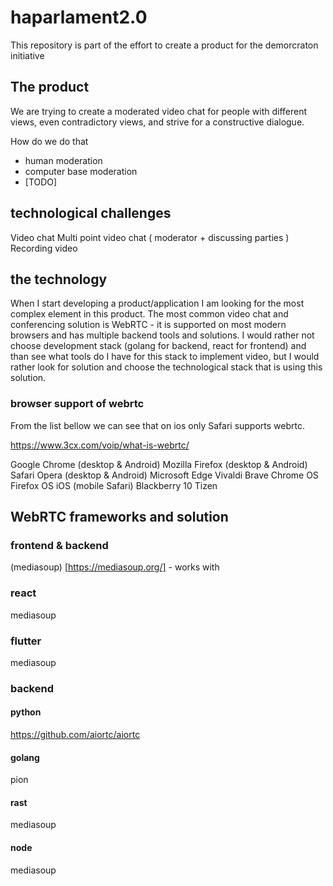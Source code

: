 # haparlament2.0 #

This repository is part of the effort to create a product for the demorcraton initiative 


## The product ##

We are trying to create a moderated video chat for people with different views, even contradictory views, and strive for a constructive dialogue. 

How do we do that 
- human moderation
- computer base moderation
- [TODO]

## technological challenges  ##

Video chat 
Multi point video chat ( moderator + discussing parties ) 
Recording video 

## the technology ##

When I start developing a product/application I am looking for the most complex element in this product. 
The most common video chat and conferencing solution is WebRTC - it is supported on most modern browsers and has multiple backend tools and solutions. 
I would rather not choose development stack (golang for backend, react for frontend) and than see what tools do I have for this stack to implement video, 
but I would rather look for solution and choose the technological stack that is using this solution. 


### browser support of webrtc ###
From the list bellow we can see that on ios only Safari supports webrtc. 


https://www.3cx.com/voip/what-is-webrtc/


Google Chrome (desktop & Android)
Mozilla Firefox (desktop & Android)
Safari
Opera (desktop & Android)
Microsoft Edge
Vivaldi
Brave
Chrome OS
Firefox OS
iOS (mobile Safari)
Blackberry 10
Tizen


## WebRTC frameworks and solution ##

### frontend & backend ###
(mediasoup) [https://mediasoup.org/] - works with 

### react ###
mediasoup
### flutter ####
mediasoup

### backend ###
#### python ####

https://github.com/aiortc/aiortc

#### golang ####
pion
#### rast ####
mediasoup

#### node ####
mediasoup






